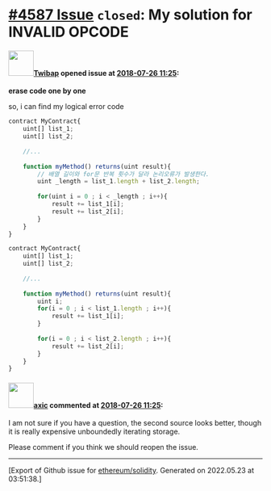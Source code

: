 # [\#4587 Issue](https://github.com/ethereum/solidity/issues/4587) `closed`: My solution for INVALID OPCODE

#### <img src="https://avatars.githubusercontent.com/u/26022935?u=812b5184d608b1e911a6cecb31d7329174a195d5&v=4" width="50">[Twibap](https://github.com/Twibap) opened issue at [2018-07-26 11:25](https://github.com/ethereum/solidity/issues/4587):

**erase code one by one**

so, i can find my logical error code

```javascript
contract MyContract{
	uint[] list_1;
	uint[] list_2;
	
	//...
	
	function myMethod() returns(uint result){
		// 배열 길이와 for문 반복 횟수가 달라 논리오류가 발생한다.
		uint _length = list_1.length + list_2.length;
		
		for(uint i = 0 ; i < _length ; i++){
			result += list_1[i];
			result += list_2[i];
		}
	}
}
```

```javascript
contract MyContract{
	uint[] list_1;
	uint[] list_2;
	
	//...
	
	function myMethod() returns(uint result){
		uint i;
		for(i = 0 ; i < list_1.length ; i++){
			result += list_1[i];
		}
    
   		for(i = 0 ; i < list_2.length ; i++){
			result += list_2[i];
		}
	}
}
```



#### <img src="https://avatars.githubusercontent.com/u/20340?v=4" width="50">[axic](https://github.com/axic) commented at [2018-07-26 11:25](https://github.com/ethereum/solidity/issues/4587#issuecomment-408600613):

I am not sure if you have a question, the second source looks better, though it is really expensive unboundedly iterating storage.

Please comment if you think we should reopen the issue.


-------------------------------------------------------------------------------



[Export of Github issue for [ethereum/solidity](https://github.com/ethereum/solidity). Generated on 2022.05.23 at 03:51:38.]
